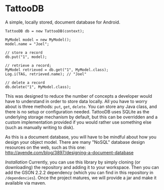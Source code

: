 TattooDB
========

A simple, locally stored, document database for Android. 

```
TattooDB db = new TattooDB(context);

MyModel model = new MyModel();
model.name = "Joel";

// store a record
db.put("1", model);

// retrieve a record;
MyModel retrieved = db.get("1", MyModel.class);
Log.i(TAG, retrieved.name); // "Joel"

// delete a record
db.delete("1", MyModel.class);
```

This was designed to reduce the number of concepts a developer would have to understand in order to store data locally.
All you have to worry about is three methods: `put`, `get`, `delete`. You can store any Java class, and there is no setup or configuration needed.
TattooDB uses SQLite as the underlying storage mechanism by default, but this can be overridden and a custom implementation provided if you would rather use something else (such as manually writing to disk).

As this is a document database, you will have to be mindful about how you design your object model. There are many "NoSQL" 
database design resources on the web, such as this one: http://ayende.com/blog/3897/designing-a-document-database

*Installation*
Currently, you can use this library by simply cloning (or downloading) the repository and adding it to your workspace.
Then you can add the GSON 2.2.2 dependency (which you can find in this repository in `/dependencies`). Once the project matures, we will provide a jar and make it available via maven.
